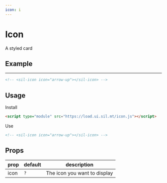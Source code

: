```yaml
---
icon: i
---
```


# Icon

A styled card

## Example

<!-- <sil-icon icon="arrow-up"></sil-icon> -->

---

<sil-icon-arrow-down></sil-icon-arrow-down>

```html
<!-- <sil-icon icon="arrow-up"></sil-icon> -->
```

## Usage

Install

```html
<script type="module" src="https://load.ui.sil.mt/icon.js"></script>
```

Use

```html
<!-- <sil-icon icon="arrow-up"></sil-icon> -->
```

## Props

| prop | default | description                  |
| ---- | ------- | ---------------------------- |
| icon | `?`     | The icon you want to display |

